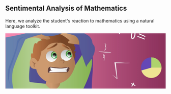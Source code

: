 ## Sentimental Analysis of Mathematics 
Here, we analyze the student's reaction to mathematics using a natural language toolkit.

![Let's test](image/math1.jpg)
